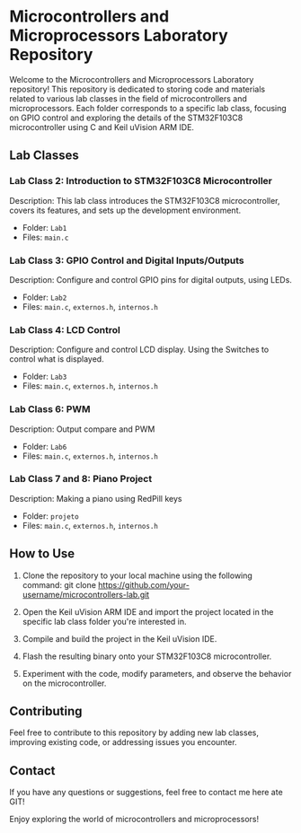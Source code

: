 # Microcontrollers and Microprocessors Laboratory Repository

Welcome to the Microcontrollers and Microprocessors Laboratory repository! This repository is dedicated to storing code and materials related to various lab classes in the field of microcontrollers and microprocessors. Each folder corresponds to a specific lab class, focusing on GPIO control and exploring the details of the STM32F103C8 microcontroller using C and Keil uVision ARM IDE.

## Lab Classes

### Lab Class 2: Introduction to STM32F103C8 Microcontroller

Description: This lab class introduces the STM32F103C8 microcontroller, covers its features, and sets up the development environment.

- Folder: `Lab1`
- Files: `main.c`

### Lab Class 3: GPIO Control and Digital Inputs/Outputs

Description: Configure and control GPIO pins for digital outputs, using LEDs.

- Folder: `Lab2`
- Files: `main.c`, `externos.h`, `internos.h`

### Lab Class 4: LCD Control

Description: Configure and control LCD display. Using the Switches to control what is displayed.
- Folder: `Lab3`
- Files: `main.c`, `externos.h`, `internos.h`

### Lab Class 6: PWM

Description: Output compare and PWM
- Folder: `Lab6`
- Files: `main.c`, `externos.h`, `internos.h`

### Lab Class 7 and 8: Piano Project

Description: Making a piano using RedPill keys
- Folder: `projeto`
- Files: `main.c`, `externos.h`, `internos.h`


## How to Use

1. Clone the repository to your local machine using the following command:
git clone https://github.com/your-username/microcontrollers-lab.git


2. Open the Keil uVision ARM IDE and import the project located in the specific lab class folder you're interested in.

3. Compile and build the project in the Keil uVision IDE.

4. Flash the resulting binary onto your STM32F103C8 microcontroller.

5. Experiment with the code, modify parameters, and observe the behavior on the microcontroller.

## Contributing

Feel free to contribute to this repository by adding new lab classes, improving existing code, or addressing issues you encounter.

## Contact

If you have any questions or suggestions, feel free to contact me here ate GIT!

Enjoy exploring the world of microcontrollers and microprocessors!
